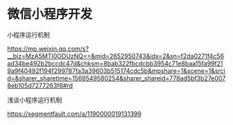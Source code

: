 # 微信小程序开发



小程序运行机制

https://mp.weixin.qq.com/s?__biz=MzA5MTI0ODUzNQ==&mid=2652950743&idx=2&sn=f2da0271f4c56ad34be492b2bccdc47d&chksm=8bab322fbcdcbb3954c71e8baa15fa99f219a9f40492f194f299787fa3a39603b515174cdc5b&mpshare=1&scene=1&srcid=&sharer_sharetime=1568549580254&sharer_shareid=778ad5bf3b27e0078eb105d7277263f6#rd



浅谈小程序运行机制

https://segmentfault.com/a/1190000019131399